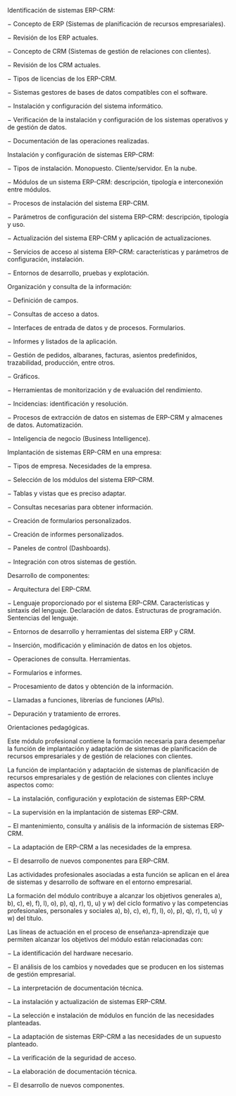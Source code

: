 Identificación de sistemas ERP-CRM:

− Concepto de ERP (Sistemas de planificación de recursos empresariales).

− Revisión de los ERP actuales.

− Concepto de CRM (Sistemas de gestión de relaciones con clientes).

− Revisión de los CRM actuales.

− Tipos de licencias de los ERP-CRM.

− Sistemas gestores de bases de datos compatibles con el software.

− Instalación y configuración del sistema informático.

− Verificación de la instalación y configuración de los sistemas operativos y de gestión de datos.

− Documentación de las operaciones realizadas.

Instalación y configuración de sistemas ERP-CRM:

− Tipos de instalación. Monopuesto. Cliente/servidor. En la nube.

− Módulos de un sistema ERP-CRM: descripción, tipología e interconexión entre módulos.

− Procesos de instalación del sistema ERP-CRM.

− Parámetros de configuración del sistema ERP-CRM: descripción, tipología y uso.

− Actualización del sistema ERP-CRM y aplicación de actualizaciones.

− Servicios de acceso al sistema ERP-CRM: características y parámetros de configuración, instalación.

− Entornos de desarrollo, pruebas y explotación.

Organización y consulta de la información:

− Definición de campos.

− Consultas de acceso a datos.

− Interfaces de entrada de datos y de procesos. Formularios.

− Informes y listados de la aplicación.

− Gestión de pedidos, albaranes, facturas, asientos predefinidos, trazabilidad, producción, entre otros.

− Gráficos.

− Herramientas de monitorización y de evaluación del rendimiento.

− Incidencias: identificación y resolución.

− Procesos de extracción de datos en sistemas de ERP-CRM y almacenes de datos. Automatización.

− Inteligencia de negocio (Business Intelligence).

Implantación de sistemas ERP-CRM en una empresa:

− Tipos de empresa. Necesidades de la empresa.

− Selección de los módulos del sistema ERP-CRM.

− Tablas y vistas que es preciso adaptar.

− Consultas necesarias para obtener información.

− Creación de formularios personalizados.

− Creación de informes personalizados.

− Paneles de control (Dashboards).

− Integración con otros sistemas de gestión.

Desarrollo de componentes:

− Arquitectura del ERP-CRM.

− Lenguaje proporcionado por el sistema ERP-CRM. Características y sintaxis del lenguaje. Declaración de datos. Estructuras de programación. Sentencias del lenguaje.

− Entornos de desarrollo y herramientas del sistema ERP y CRM.

− Inserción, modificación y eliminación de datos en los objetos.

− Operaciones de consulta. Herramientas.

− Formularios e informes.

− Procesamiento de datos y obtención de la información.

− Llamadas a funciones, librerías de funciones (APIs).

− Depuración y tratamiento de errores.

Orientaciones pedagógicas.

Este módulo profesional contiene la formación necesaria para desempeñar la función de implantación y adaptación de sistemas de planificación de recursos empresariales y de gestión de relaciones con clientes.

La función de implantación y adaptación de sistemas de planificación de recursos empresariales y de gestión de relaciones con clientes incluye aspectos como:

− La instalación, configuración y explotación de sistemas ERP-CRM.

− La supervisión en la implantación de sistemas ERP-CRM.

− El mantenimiento, consulta y análisis de la información de sistemas ERP-CRM.

− La adaptación de ERP-CRM a las necesidades de la empresa.

− El desarrollo de nuevos componentes para ERP-CRM.

Las actividades profesionales asociadas a esta función se aplican en el área de sistemas y desarrollo de software en el entorno empresarial.

La formación del módulo contribuye a alcanzar los objetivos generales a), b), c), e), f), l), o), p), q), r), t), u) y w) del ciclo formativo y las competencias profesionales, personales y sociales a), b), c), e), f), l), o), p), q), r), t), u) y w) del título.

Las líneas de actuación en el proceso de enseñanza-aprendizaje que permiten alcanzar los objetivos del módulo están relacionadas con:

− La identificación del hardware necesario.

− El análisis de los cambios y novedades que se producen en los sistemas de gestión empresarial.

− La interpretación de documentación técnica.

− La instalación y actualización de sistemas ERP-CRM.

− La selección e instalación de módulos en función de las necesidades planteadas.

− La adaptación de sistemas ERP-CRM a las necesidades de un supuesto planteado.

− La verificación de la seguridad de acceso.

− La elaboración de documentación técnica.

− El desarrollo de nuevos componentes.
